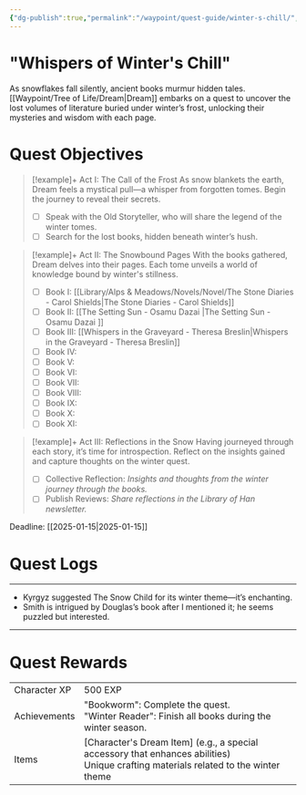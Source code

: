 ```yaml
---
{"dg-publish":true,"permalink":"/waypoint/quest-guide/winter-s-chill/","tags":["Quests"]}
---
```


# "Whispers of Winter's Chill"

   As snowflakes fall silently, ancient books murmur hidden tales. [[Waypoint/Tree of Life/Dream\|Dream]] embarks on a quest to uncover the lost volumes of literature buried under winter’s frost, unlocking their mysteries and wisdom with each page.

# Quest Objectives

> [!example]+ Act I: The Call of the Frost
>    As snow blankets the earth, Dream feels a mystical pull—a whisper from forgotten tomes. Begin the journey to reveal their secrets.
>- [ ] Speak with the Old Storyteller, who will share the legend of the winter tomes.
>- [ ] Search for the lost books, hidden beneath winter’s hush.

> [!example]+ Act II: The Snowbound Pages
>    With the books gathered, Dream delves into their pages. Each tome unveils a world of knowledge bound by winter's stillness.
>- [ ] Book I: [[Library/Alps & Meadows/Novels/Novel/The Stone Diaries - Carol Shields\|The Stone Diaries - Carol Shields]]
>- [ ] Book II: [[The Setting Sun - Osamu Dazai \|The Setting Sun - Osamu Dazai ]]
>- [ ] Book III: [[Whispers in the Graveyard - Theresa Breslin\|Whispers in the Graveyard - Theresa Breslin]]
>- [ ] Book IV: 
>- [ ] Book V: 
>- [ ] Book VI: 
>- [ ] Book VII: 
>- [ ] Book VIII: 
>- [ ] Book IX: 
>- [ ] Book X:
>- [ ] Book XI: 

> [!example]+ Act III: Reflections in the Snow
>    Having journeyed through each story, it’s time for introspection. Reflect on the insights gained and capture thoughts on the winter quest.
>- [ ] Collective Reflection: *Insights and thoughts from the winter journey through the books.*
>- [ ] Publish Reviews: *Share reflections in the Library of Han newsletter.*

Deadline: [[2025-01-15\|2025-01-15]]

# Quest Logs 
---
- Kyrgyz suggested The Snow Child for its winter theme—it’s enchanting.
- Smith is intrigued by Douglas’s book after I mentioned it; he seems puzzled but interested.

---
# Quest Rewards

|              |                                                                                                                                       |     |
| ------------ | ------------------------------------------------------------------------------------------------------------------------------------- | --- |
| Character XP | 500 EXP                                                                                                                               |     |
| Achievements | "Bookworm": Complete the quest.<br>"Winter Reader": Finish all books during the winter season.                                        |     |
| Items        | [Character's Dream Item] (e.g., a special accessory that enhances abilities)<br>Unique crafting materials related to the winter theme |     |